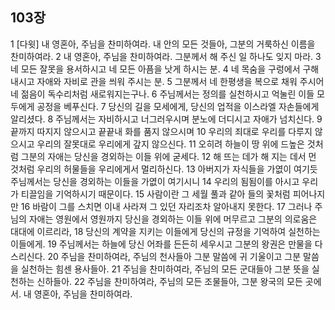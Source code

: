 ## 103장
1 [다윗] 내 영혼아, 주님을 찬미하여라. 내 안의 모든 것들아, 그분의 거룩하신 이름을 찬미하여라.
2 내 영혼아, 주님을 찬미하여라. 그분께서 해 주신 일 하나도 잊지 마라.
3 네 모든 잘못을 용서하시고 네 모든 아픔을 낫게 하시는 분.
4 네 목숨을 구렁에서 구해 내시고 자애와 자비로 관을 씌워 주시는 분.
5 그분께서 네 한평생을 복으로 채워 주시어 네 젊음이 독수리처럼 새로워지는구나.
6 주님께서는 정의를 실천하시고 억눌린 이들 모두에게 공정을 베푸신다.
7 당신의 길을 모세에게, 당신의 업적을 이스라엘 자손들에게 알리셨다.
8 주님께서는 자비하시고 너그러우시며 분노에 더디시고 자애가 넘치신다.
9 끝까지 따지지 않으시고 끝끝내 화를 품지 않으시며
10 우리의 죄대로 우리를 다루지 않으시고 우리의 잘못대로 우리에게 갚지 않으신다.
11 오히려 하늘이 땅 위에 드높은 것처럼 그분의 자애는 당신을 경외하는 이들 위에 굳세다.
12 해 뜨는 데가 해 지는 데서 먼 것처럼 우리의 허물들을 우리에게서 멀리하신다.
13 아버지가 자식들을 가엾이 여기듯 주님께서는 당신을 경외하는 이들을 가엾이 여기시니
14 우리의 됨됨이를 아시고 우리가 티끌임을 기억하시기 때문이다.
15 사람이란 그 세월 풀과 같아 들의 꽃처럼 피어나지만
16 바람이 그를 스치면 이내 사라져 그 있던 자리조차 알아내지 못한다.
17 그러나 주님의 자애는 영원에서 영원까지 당신을 경외하는 이들 위에 머무르고 그분의 의로움은 대대에 이르리라,
18 당신의 계약을 지키는 이들에게 당신의 규정을 기억하여 실천하는 이들에게.
19 주님께서는 하늘에 당신 어좌를 든든히 세우시고 그분의 왕권은 만물을 다스리신다.
20 주님을 찬미하여라, 주님의 천사들아 그분 말씀에 귀 기울이고 그분 말씀을 실천하는 힘센 용사들아.
21 주님을 찬미하여라, 주님의 모든 군대들아 그분 뜻을 실천하는 신하들아.
22 주님을 찬미하여라, 주님의 모든 조물들아, 그분 왕국의 모든 곳에서. 내 영혼아, 주님을 찬미하여라.
